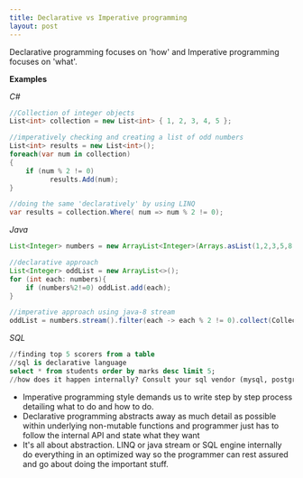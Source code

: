 ```yaml
---
title: Declarative vs Imperative programming
layout: post
---
```


Declarative programming focuses on 'how' and Imperative programming focuses on 'what'.

**Examples**

*C#*

```csharp
//Collection of integer objects
List<int> collection = new List<int> { 1, 2, 3, 4, 5 };

//imperatively checking and creating a list of odd numbers
List<int> results = new List<int>();
foreach(var num in collection)
{
    if (num % 2 != 0)
          results.Add(num);
}

//doing the same 'declaratively' by using LINQ
var results = collection.Where( num => num % 2 != 0);
```

*Java*

```java
List<Integer> numbers = new ArrayList<Integer>(Arrays.asList(1,2,3,5,8,13,21));

//declarative approach
List<Integer> oddList = new ArrayList<>();
for (int each: numbers){
    if (numbers%2!=0) oddList.add(each);
}

//imperative approach using java-8 stream
oddList = numbers.stream().filter(each -> each % 2 != 0).collect(Collectors.toList());
```


*SQL*

```sql
//finding top 5 scorers from a table
//sql is declarative language
select * from students order by marks desc limit 5;
//how does it happen internally? Consult your sql vendor (mysql, postgresql)
```


- Imperative programming style demands us to write step by step process detailing what to do and how to do.
- Declarative programming abstracts away as much detail as possible within underlying non-mutable functions and programmer just has to follow the internal API and state what they want
- It's all about abstraction. LINQ or java stream or SQL engine internally do everything in an optimized way so the programmer can rest assured and go about doing the important stuff.